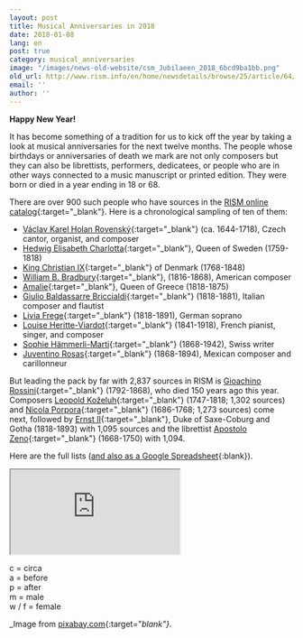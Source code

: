 ```yaml
---
layout: post
title: Musical Anniversaries in 2018
date: 2018-01-08
lang: en
post: true
category: musical_anniversaries
image: "/images/news-old-website/csm_Jubilaeen_2018_6bcd9ba1bb.png"
old_url: http://www.rism.info/en/home/newsdetails/browse/25/article/64/musical-anniversaries-in-2018.html
email: ''
author: ''
---
```


**Happy New Year!**

It has become something of a tradition for us to kick off the year by taking a look at musical anniversaries for the next twelve months. The people whose birthdays or anniversaries of death we mark are not only composers but they can also be librettists, performers, dedicatees, or people who are in other ways connected to a music manuscript or printed edition. They were born or died in a year ending in 18 or 68.

There are over 900 such people who have sources in the [RISM online catalog](https://opac.rism.info/){:target="_blank"}. Here is a chronological sampling of ten of them:

- [Václav Karel Holan Rovenský](https://opac.rism.info/search?View=rism&q=131986627&Language=en){:target="_blank"} (ca. 1644-1718), Czech cantor, organist, and composer
- [Hedwig Elisabeth Charlotta](https://opac.rism.info/search?View=rism&q=1013594819&Language=en){:target="_blank"}, Queen of Sweden (1759-1818)
- [King Christian IX](https://opac.rism.info/search?View=rism&q=119071126&Language=en){:target="_blank"} of Denmark (1768-1848)
- [William B. Bradbury](https://opac.rism.info/search?View=rism&q=116385154&Language=en){:target="_blank"}, (1816-1868), American composer
- [Amalie](https://opac.rism.info/search?View=rism&q=119077701&Language=en){:target="_blank"}, Queen of Greece (1818-1875)
- [Giulio Baldassarre Briccialdi](https://opac.rism.info/search?View=rism&q=134674502&Language=en){:target="_blank"} (1818-1881), Italian composer and flautist
- [Livia Frege](https://opac.rism.info/search?View=rism&q=116749253&Language=en){:target="_blank"} (1818-1891), German soprano
- [Louise Heritte-Viardot](https://opac.rism.info/search?View=rism&q=116736569&Language=en){:target="_blank"} (1841-1918), French pianist, singer, and composer
- [Sophie Hämmerli-Marti](https://opac.rism.info/search?View=rism&q=118700154&Language=en){:target="_blank"} (1868-1942), Swiss writer
- [Juventino Rosas](https://opac.rism.info/search?View=rism&q=123093848&Language=en){:target="_blank"} (1868-1894), Mexican composer and carillonneur

But leading the pack by far with 2,837 sources in RISM is [Gioachino Rossini](https://opac.rism.info/search?View=rism&q=118602985&Language=en){:target="_blank"} (1792-1868), who died 150 years ago this year. Composers [Leopold Koželuh](https://opac.rism.info/search?View=rism&q=11635190X&Language=en){:target="_blank"} (1747-1818; 1,302 sources) and [Nicola Porpora](https://opac.rism.info/search?View=rism&q=123494591&Language=en){:target="_blank"} (1686-1768; 1,273 sources) come next, followed by [Ernst II](https://opac.rism.info/search?View=rism&q=118685279&Language=en){:target="_blank"}, Duke of Saxe-Coburg and Gotha (1818-1893) with 1,095 sources and the librettist [Apostolo Zeno](https://opac.rism.info/search?View=rism&q=116980257&Language=en){:target="_blank"} (1668-1750) with 1,094.

Here are the full lists ([and also as a Google Spreadsheet](https://docs.google.com/spreadsheets/d/1okAHlR5zIAgyTz28oiXXD1rPHy9PW9EpuuSZ7tfZvaA/edit?usp=sharing){:blank}).  

<iframe src="https://docs.google.com/spreadsheets/d/e/2PACX-1vTt-2Ttl_yDmVxI1Vs59NBUgav7FCVCvR0ykpx2jxazaQHPUowhGNMnCxm_5dBW0F7ZxKI5uvPGcj72/pubhtml?widget=true&amp;headers=false"></iframe>  

c = circa  
a = before  
p = after  
m = male  
w / f = female  

_Image from [pixabay.com](https://pixabay.com/de/illustrations/gl%C3%BCckliches-neues-jahr-2018-gr%C3%BC%C3%9Fe-2751594/){:target="_blank"}_.
